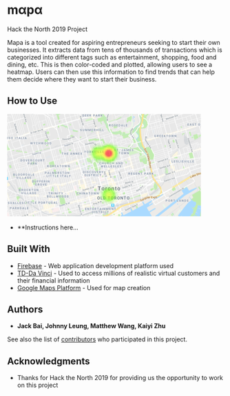 # mαpα

Hack the North 2019 Project

Mapa is a tool created for aspiring entrepreneurs seeking to start their own businesses. It extracts data from tens of thousands of transactions which is categorized into different tags such as entertainment, shopping, food and dining, etc. This is then color-coded and plotted, allowing users to see a heatmap. Users can then use this information to find trends that can help them decide where they want to start their business.

## How to Use
![Map](img_mapa.PNG)

* **Instructions here...

## Built With

* [Firebase](https://firebase.google.com/) - Web application development platform used
* [TD-Da Vinci](https://td-davinci.com/) - Used to access millions of realistic virtual customers and their financial information
* [Google Maps Platform](https://developers.google.com/maps/documentation/javascript/tutorial) - Used for map creation

## Authors

* **Jack Bai, Johnny Leung, Matthew Wang, Kaiyi Zhu**

See also the list of [contributors](https://github.com/mslwang/td-app/contributors) who participated in this project.

## Acknowledgments

* Thanks for Hack the North 2019 for providing us the opportunity to work on this project
